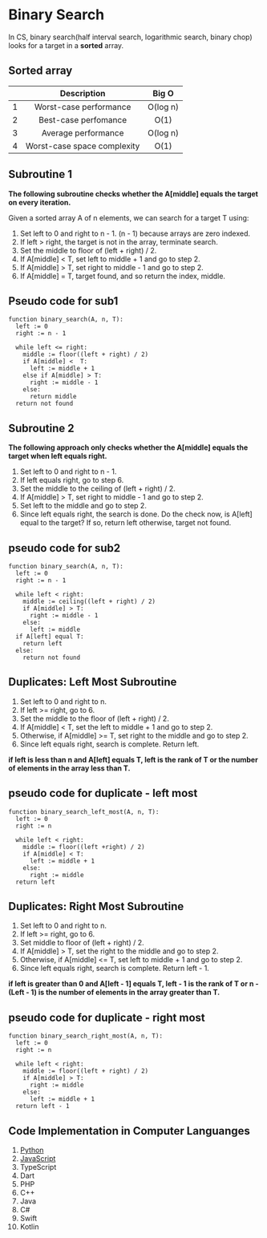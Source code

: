 # Binary Search

In CS, binary search(half interval search, logarithmic search, binary chop) looks for a target in a **sorted** array.

## Sorted array

|     |         Description         |  Big O   |
| :-: | :-------------------------: | :------: |
|  1  |   Worst-case performance    | O(log n) |
|  2  |    Best-case perfomance     |   O(1)   |
|  3  |     Average performance     | O(log n) |
|  4  | Worst-case space complexity |   O(1)   |

## Subroutine 1

**The following subroutine checks whether the A[middle] equals the target on every iteration.**

Given a sorted array A of n elements, we can search for a target T using:

1. Set left to 0 and right to n - 1. (n - 1) because arrays are zero indexed.
2. If left > right, the target is not in the array, terminate search.
3. Set the middle to floor of (left + right) / 2.
4. If A[middle] < T, set left to middle + 1 and go to step 2.
5. If A[middle] > T, set right to middle - 1 and go to step 2.
6. If A[middle] = T, target found, and so return the index, middle.

## Pseudo code for sub1

```{r, eval=FALSE}
function binary_search(A, n, T):
  left := 0
  right := n - 1

  while left <= right:
    middle := floor((left + right) / 2)
    if A[middle] <  T:
      left := middle + 1
    else if A[middle] > T:
      right := middle - 1
    else:
      return middle
  return not found
```

## Subroutine 2

**The following approach only checks whether the A[middle] equals the target when left equals right.**

1. Set left to 0 and right to n - 1.
2. If left equals right, go to step 6.
3. Set the middle to the ceiling of (left + right) / 2.
4. If A[middle] > T, set right to middle - 1 and go to step 2.
5. Set left to the middle and go to step 2.
6. Since left equals right, the search is done. Do the check now, is A[left] equal to the target? If so, return left otherwise, target not found.

## pseudo code for sub2

```{r, eval=FALSE}
function binary_search(A, n, T):
  left := 0
  right := n - 1

  while left < right:
    middle := ceiling((left + right) / 2)
    if A[middle] > T:
      right := middle - 1
    else:
      left := middle
  if A[left] equal T:
    return left
  else:
    return not found
```

## Duplicates: Left Most Subroutine

1. Set left to 0 and right to n.
2. If left >= right, go to 6.
3. Set the middle to the floor of (left + right) / 2.
4. If A[middle] < T, set the left to middle + 1 and go to step 2.
5. Otherwise, if A[middle] >= T, set right to the middle and go to step 2.
6. Since left equals right, search is complete. Return left.

**if left is less than n and A[left] equals T, left is the rank of T or the number of elements in the array less than T.**

## pseudo code for duplicate - left most

```{r, eval=FALSE}
function binary_search_left_most(A, n, T):
  left := 0
  right := n

  while left < right:
    middle := floor((left +right) / 2)
    if A[middle] < T:
      left := middle + 1
    else:
      right := middle
  return left
```

## Duplicates: Right Most Subroutine

1. Set left to 0 and right to n.
2. If left >= right, go to 6.
3. Set middle to floor of (left + right) / 2.
4. If A[middle] > T, set the right to the middle and go to step 2.
5. Otherwise, if A[middle] <= T, set left to middle + 1 and go to step 2.
6. Since left equals right, search is complete. Return left - 1.

**if left is greater than 0 and A[left - 1] equals T, left - 1 is the rank of T or n - (Left - 1) is the number of elements in the array greater than T.**

## pseudo code for duplicate - right most

```{r, eval=FALSE}
function binary_search_right_most(A, n, T):
  left := 0
  right := n

  while left < right:
    middle := floor((left + right) / 2)
    if A[middle] > T:
      right := middle
    else:
      left := middle + 1
  return left - 1
```

## Code Implementation in Computer Languanges

1. [Python](/python)
2. [JavaScript](/javascript)
3. TypeScript
4. Dart
5. PHP
6. C++
7. Java
8. C#
9. Swift
10. Kotlin
